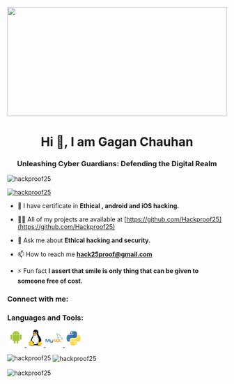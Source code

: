 <p align="center"> <img width="100%" height="250" src="https://media4.giphy.com/media/hun4DFmfnDId3lid5b/giphy.gif?cid=6c09b9525qhsz586230pb07pq997oo707jlwz6fgcsngnnvk&ep=v1_gifs_search&rid=giphy.gif&ct=g" /> </p>

<h1 align="center">Hi 👋, I am Gagan Chauhan</h1>
<h3 align="center">Unleashing Cyber Guardians: Defending the Digital Realm</h3>


<p align="left"> <img src="https://komarev.com/ghpvc/?username=hackproof25&label=Profile%20views&color=0e75b6&style=flat" alt="hackproof25" /> </p>

<p align="left"> <a href="https://github.com/ryo-ma/github-profile-trophy"><img src="https://github-profile-trophy.vercel.app/?username=hackproof25" alt="hackproof25" /></a> </p>


- 🌱 I have certificate in **Ethical , android and iOS hacking.**

- 👨‍💻 All of my projects are available at [https://github.com/Hackproof25](https://github.com/Hackproof25)

- 💬 Ask me about **Ethical hacking and security.**

- 📫 How to reach me **hack25proof@gmail.com**

- ⚡ Fun fact **I assert that smile is only thing that can be given to someone free of cost.**

<h3 align="left">Connect with me:</h3>
<p align="left">
</p>

<h3 align="left">Languages and Tools:</h3>
<p align="left"> <a href="https://developer.android.com" target="_blank" rel="noreferrer"> <img src="https://raw.githubusercontent.com/devicons/devicon/master/icons/android/android-original-wordmark.svg" alt="android" width="40" height="40"/> </a> <a href="https://www.linux.org/" target="_blank" rel="noreferrer"> <img src="https://raw.githubusercontent.com/devicons/devicon/master/icons/linux/linux-original.svg" alt="linux" width="40" height="40"/> </a> <a href="https://www.mysql.com/" target="_blank" rel="noreferrer"> <img src="https://raw.githubusercontent.com/devicons/devicon/master/icons/mysql/mysql-original-wordmark.svg" alt="mysql" width="40" height="40"/> </a> <a href="https://www.python.org" target="_blank" rel="noreferrer"> <img src="https://raw.githubusercontent.com/devicons/devicon/master/icons/python/python-original.svg" alt="python" width="40" height="40"/> </a> </p>

<p><img align="left" src="https://github-readme-stats.vercel.app/api/top-langs?username=hackproof25&show_icons=true&locale=en&layout=compact" alt="hackproof25" /></p>

<p>&nbsp;<img align="center" src="https://github-readme-stats.vercel.app/api?username=hackproof25&show_icons=true&locale=en" alt="hackproof25" /></p>

<p><img align="center" src="https://github-readme-streak-stats.herokuapp.com/?user=hackproof25&" alt="hackproof25" /></p>
